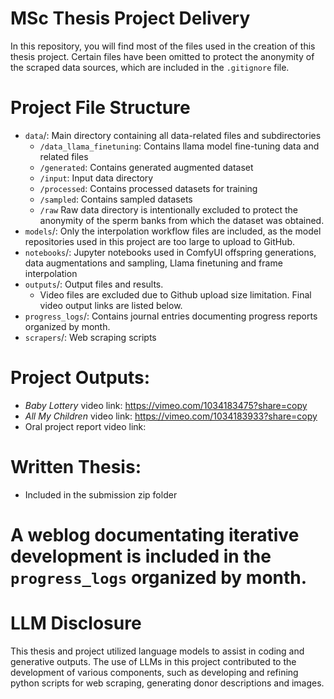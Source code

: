 # MSc Thesis Project Delivery
In this repository, you will find most of the files used in the creation of this thesis project. Certain files have been omitted to protect the anonymity of the scraped data sources, which are included in the `.gitignore` file.

# Project File Structure
- `data`/: Main directory containing all data-related files and subdirectories
    - `/data_llama_finetuning`: Contains llama model fine-tuning data and related files
     - `/generated`: Contains generated augmented dataset
    - `/input`: Input data directory
    - `/processed`: Contains processed datasets for training
    - `/sampled`: Contains sampled datasets
    - `/raw` Raw data directory is intentionally excluded to protect the anonymity of the sperm banks from which the dataset was obtained.
- `models`/: Only the interpolation workflow files are included, as the model repositories used in this project are too large to upload to GitHub.
- `notebooks`/: Jupyter notebooks used in ComfyUI offspring generations, data augmentations and sampling, Llama finetuning and frame interpolation
- `outputs`/: Output files and results. 
    - Video files are excluded due to Github upload size limitation. Final video output links are listed below.
- `progress_logs`/: Contains journal entries documenting progress reports organized by month.
- `scrapers`/: Web scraping scripts

# Project Outputs:
- _Baby Lottery_ video link: https://vimeo.com/1034183475?share=copy
- _All My Children_ video link: https://vimeo.com/1034183933?share=copy 
- Oral project report video link: 

# Written Thesis:
- Included in the submission zip folder

# A weblog documentating iterative development is included in the `progress_logs` organized by month. 

# LLM Disclosure
This thesis and project utilized language models to assist in coding and generative outputs. The use of LLMs in this project contributed to the development of various components, such as developing and refining python scripts for web scraping, generating donor descriptions and images. 